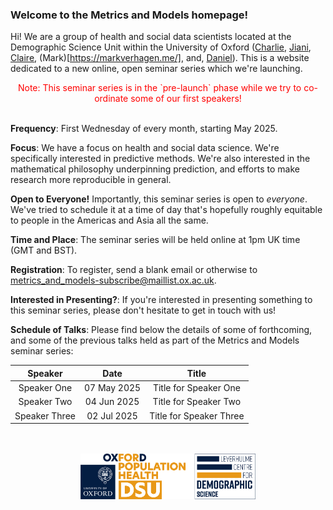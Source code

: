 ### Welcome to the **Metrics and Models** homepage!

Hi! We are a group of health and social data scientists located at the Demographic Science Unit within the University of Oxford ([Charlie](http://crahal.com/), [Jiani](https://vallerrr.github.io/), [Claire](https://duiyidai.github.io/), (Mark)[https://markverhagen.me/], and, [Daniel](https://github.com/dhvalden)). This is a website dedicated to a new online, open seminar series which we're launching.

<center> <span style="color:red;">Note: This seminar series is in the `pre-launch` phase while we try to co-ordinate some of our first speakers!</span> </center>

<br>


**Frequency**: First Wednesday of every month, starting May 2025.

**Focus**: We have a focus on health and social data science.  We're specifically interested in predictive methods. We're also interested in the mathematical philosophy underpinning prediction, and efforts to make research more reproducible in general.

**Open to Everyone!** Importantly, this seminar series is open to *everyone*. We've tried to schedule it at a time of day that's hopefully roughly equitable to people in the Americas and Asia all the same.

**Time and Place**: The seminar series will be held online at 1pm UK time (GMT and BST).

**Registration**: To register, send a blank email or otherwise to metrics_and_models-subscribe@maillist.ox.ac.uk.

**Interested in Presenting?**: If you're interested in presenting something to this seminar series, please don't hesitate to get in touch with us!

**Schedule of Talks**: Please find below the details of some of forthcoming, and some of the previous talks held as part of the Metrics and Models seminar series:

<div style="text-align: center;">

<table style="margin-left: auto; margin-right: auto;">
  <thead>
    <tr>
      <th>Speaker</th>
      <th>Date</th>
      <th>Title</th>
    </tr>
  </thead>
  <tbody>
    <tr>
      <td>Speaker One</td>
      <td>07 May 2025</td>
      <td>Title for Speaker One</td>
    </tr>
    <tr>
      <td>Speaker Two</td>
      <td>04 Jun 2025</td>
      <td>Title for Speaker Two</td>
    </tr>
    <tr>
      <td>Speaker Three</td>
      <td>02 Jul 2025</td>
      <td>Title for Speaker Three</td>
    </tr>
  </tbody>
</table>

<br>
<br>

</div>


<div style="display: flex; justify-content: center;">
    <img src="assets/lcds_logo.png" alt="LCDS" style="width: 280px; height: auto;">
</div>
